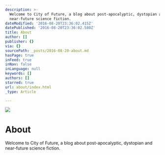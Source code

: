 ```yaml
---
description: >-
  Welcome to City of Future, a blog about post-apocalyptic, dystopian and
  near-future science fiction.
dateModified: '2016-08-20T23:36:02.415Z'
datePublished: '2016-08-20T23:36:02.580Z'
title: About
author: []
publisher: {}
via: {}
sourcePath: _posts/2016-08-20-about.md
hasPage: true
inFeed: true
inNav: false
inLanguage: null
keywords: []
authors: []
starred: true
url: about/index.html
_type: Article

---
```

![](https://the-grid-user-content.s3-us-west-2.amazonaws.com/13bab8b4-4af8-4b23-a891-47504267c31e.jpg)

# About

Welcome to City of Future, a blog about post-apocalyptic, dystopian and near-future science fiction.